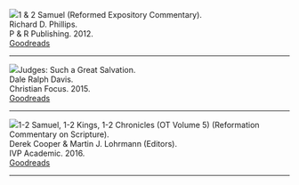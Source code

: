 <img src="/images/commentary-1-samuel-phillips.jpg">1 & 2 Samuel (Reformed Expository Commentary).  
Richard D. Phillips.  
P & R Publishing. 2012.  
[Goodreads](https://www.goodreads.com/book/show/13770449-1-samuel)

<hr style="clear:both;">

<img src="/images/commentary-judges-davis.jpg">Judges: Such a Great Salvation.  
Dale Ralph Davis.  
Christian Focus. 2015.  
[Goodreads](https://www.goodreads.com/book/show/1634392.Judges)

<hr style="clear:both;">

<img src="/images/commentary-samuel-kings-chronicles-cooper.jpg">1-2 Samuel, 1-2 Kings, 1-2 Chronicles (OT Volume 5) (Reformation Commentary on Scripture).  
Derek Cooper & Martin J. Lohrmann (Editors).  
IVP Academic. 2016.  
[Goodreads](https://www.goodreads.com/book/show/26598205-1-2-samuel-1-2-kings-1-2-chronicles-ot-volume-5)

<hr style="clear:both;">
